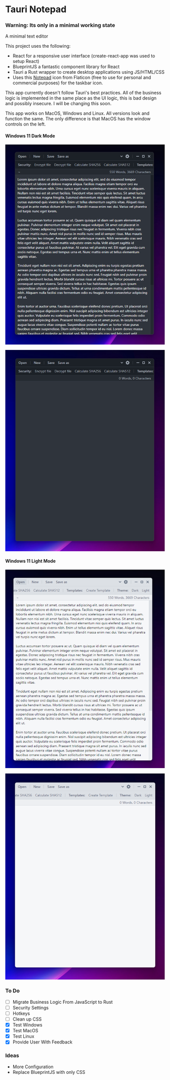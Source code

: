 # Tauri Notepad

### Warning: Its only in a minimal working state

A minimal text editor 

This project uses the following:
- React for a responsive user interface (create-react-app was used to setup React)
- BlueprintJS a fantastic component library for React
- Tauri a Rust wrapper to create desktop applications using JS/HTML/CSS
- Uses this [Notepad](https://www.flaticon.com/free-icon/notebook_346081?related_id=346081&origin=search) icon from Flaticon (free to use for personal and commercial purposes) for the taskbar icon.

This app currently doesn't follow Tauri's best practices. All of the business logic is implemented in the same place as the UI logic, this is bad design and possibly insecure. I will be changing this soon.

This app works on MacOS, Windows and Linux. All versions look and function the same. The only difference is that MacOS has the window controls on the left.

#### Windows 11 Dark Mode 
![Windows 11 Dark Mode (With Text Wrapping)](/screenshots/win11-dark-wrapped.png)

![Windows 11 Dark Mode](/screenshots/win11-dark.png)

#### Windows 11 Light Mode
![Windows 11 Light Mode (With Text Wrapping)](/screenshots/win11-light-wrapped.png)

![Windows 11 Light Mode](/screenshots/win11-light.png)

### To Do
- [ ] Migrate Business Logic From JavaScript to Rust
- [ ] Security Settings
- [ ] Hotkeys
- [ ] Clean up CSS
- [x] Test Windows
- [x] Test MacOS
- [x] Test Linux
- [x] Provide User With Feedback

### Ideas
- More Configuration
- Replace BlueprintJS with only CSS
